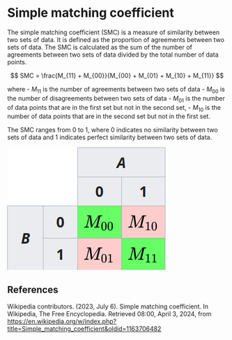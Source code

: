 # Simple matching coefficient

The simple matching coefficient (SMC) is a measure of similarity between two sets of data. It is defined as the proportion of agreements between two sets of data. The SMC is calculated as the sum of the number of agreements between two sets of data divided by the total number of data points.

$$ SMC = \frac{M_{11} + M_{00}}{M_{00} + M_{01} + M_{10} + M_{11}} $$

where 
    - $M_{11}$ is the number of agreements between two sets of data
    - $M_{00}$ is the number of disagreements between two sets of data
    - $M_{01}$ is the number of data points that are in the first set but not in the second set,
    - $M_{10}$ is the number of data points that are in the second set but not in the first set.

The SMC ranges from 0 to 1, where 0 indicates no similarity between two sets of data and 1 indicates perfect similarity between two sets of data.

![binary-smc-matrix](binary-smc-matrix.png)

## References

Wikipedia contributors. (2023, July 6). Simple matching coefficient. In Wikipedia, The Free Encyclopedia. Retrieved 08:00, April 3, 2024, from <https://en.wikipedia.org/w/index.php?title=Simple_matching_coefficient&oldid=1163706482>

